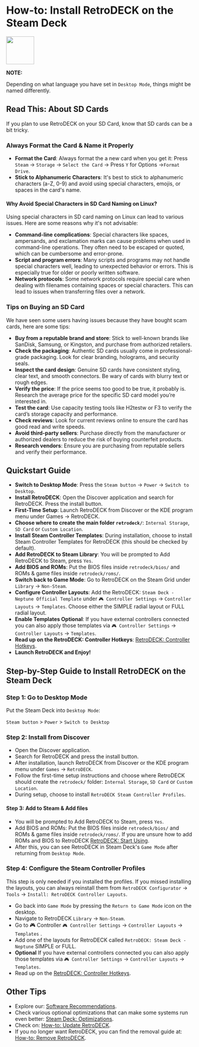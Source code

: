 # How-to: Install RetroDECK on the Steam Deck

<img src="../../../wiki_icons/pixelitos/steam.png" width="75">

**NOTE:** 

Depending on what language you have set in `Desktop Mode`, things might be named differently.

## Read This: About SD Cards

If you plan to use RetroDECK on your SD Card, know that SD cards can be a bit tricky.

### Always Format the Card & Name it Properly

- **Format the Card**: Always format the a new card when you get it: Press `Steam` -> `Storage` -> `Select the Card` -> Press `Y` for Options ->`Format Drive`.
- **Stick to Alphanumeric Characters**: It's best to stick to alphanumeric characters (a-Z, 0-9) and avoid using special characters, emojis, or spaces in the card's name.

#### Why Avoid Special Characters in SD Card Naming on Linux?

Using special characters in SD card naming on Linux can lead to various issues. Here are some reasons why it's not advisable:

- **Command-line complications**: Special characters like spaces, ampersands, and exclamation marks can cause problems when used in command-line operations. They often need to be escaped or quoted, which can be cumbersome and error-prone.
- **Script and program errors**: Many scripts and programs may not handle special characters well, leading to unexpected behavior or errors. This is especially true for older or poorly written software.
- **Network protocols**: Some network protocols require special care when dealing with filenames containing spaces or special characters. This can lead to issues when transferring files over a network.

### Tips on Buying an SD Card

We have seen some users having issues because they have bought scam cards, here are some tips:

- **Buy from a reputable brand and store**: Stick to well-known brands like SanDisk, Samsung, or Kingston, and purchase from authorized retailers.
- **Check the packaging**: Authentic SD cards usually come in professional-grade packaging. Look for clear branding, holograms, and security seals.
- **Inspect the card design**: Genuine SD cards have consistent styling, clear text, and smooth connectors. Be wary of cards with blurry text or rough edges.
- **Verify the price**: If the price seems too good to be true, it probably is. Research the average price for the specific SD card model you’re interested in.
- **Test the card**: Use capacity testing tools like H2testw or F3 to verify the card’s storage capacity and performance.
- **Check reviews**: Look for current reviews online to ensure the card has good read and write speeds.
- **Avoid third-party sellers**: Purchase directly from the manufacturer or authorized dealers to reduce the risk of buying counterfeit products.
- **Research vendors**: Ensure you are purchasing from reputable sellers and verify their performance.

## Quickstart Guide

- **Switch to Desktop Mode**: Press the `Steam button` -> `Power` -> `Switch to Desktop`.
- **Install RetroDECK**: Open the Discover application and search for RetroDECK. Press the install button.
- **First-Time Setup**: Launch RetroDECK from Discover or the KDE program menu under Games -> RetroDECK.
- **Choose where to create the main folder `retrodeck/`**: `Internal Storage`, `SD Card` or `Custom Location`.
- **Install Steam Controller Templates**: During installation, choose to install Steam Controller Templates for RetroDECK (this should be checked by default).
- **Add RetroDECK to Steam Library**: You will be prompted to Add RetroDECK to Steam, press `Yes`.
- **Add BIOS and ROMs**: Put the BIOS files inside `retrodeck/bios/` and ROMs & game files inside `retrodeck/roms/`.
- **Switch back to Game Mode**: Go to RetroDECK on the Steam Grid under `Library` -> `Non-Steam`.
- **Configure Controller Layouts**: Add the RetroDECK: `Steam Deck - Neptune Official Template` under `🎮 Controller Settings` -> `Controller Layouts` -> `Templates`. Choose either the SIMPLE radial layout or FULL radial layout.
- **Enable Templates Optional**: If you have external controllers connected you can also apply those templates via `🎮 Controller Settings` -> `Controller Layouts` -> `Templates`.
- **Read up on the RetroDECK: Controller Hotkeys**:  [RetroDECK: Controller Hotkeys](../../wiki_rd_controls/hotkeys-retrodeck.md).
- **Launch RetroDECK and Enjoy!**

## Step-by-Step Guide to Install RetroDECK on the Steam Deck

### Step 1: Go to Desktop Mode

Put the Steam Deck into `Desktop Mode`:

`Steam button` > `Power` > `Switch to Desktop`

### Step 2: Install from Discover

- Open the Discover application.
- Search for RetroDECK and press the install button.
- After installation, launch RetroDECK from Discover or the KDE program menu under `Games` -> `RetroDECK`.
- Follow the first-time setup instructions and choose where RetroDECK should create the `retrodeck/` folder: `Internal Storage`, `SD Card` or `Custom Location`.
- During setup, choose to install `RetroDECK Steam Controller Profiles`.

#### Step 3: Add to Steam & Add files

- You will be prompted to Add RetroDECK to Steam, press `Yes`. 
- Add BIOS and ROMs: Put the BIOS files inside `retrodeck/bios/` and ROMs & game files inside `retrodeck/roms/`. If you are unsure how to add ROMs and BIOS to RetroDECK [RetroDECK: Start Using](../../wiki_general/retrodeck-start.md).
- After this, you can see RetroDECK in Steam Deck's `Game Mode` after returning from `Desktop Mode`.

### Step 4: Configure the Steam Controller Profiles

This step is only needed if you installed the profiles. If you missed installing the layouts, you can always reinstall them from `RetroDECK Configurator` -> `Tools` -> `Install: RetroDECK Controller Layouts`.

- Go back into `Game Mode` by pressing the `Return to Game Mode` icon on the desktop.
- Navigate to RetroDECK `Library` -> `Non-Steam`.
- Go to 🎮 Controller `🎮 Controller Settings` -> `Controller Layouts` -> `Templates` .
- Add one of the layouts for RetroDECK called `RetroDECK: Steam Deck - Neptune` SIMPLE or FULL.
- **Optional** If you have external controllers connected you can also apply those templates via `🎮 Controller Settings` -> `Controller Layouts` -> `Templates`.
- Read up on the [RetroDECK: Controller Hotkeys](../../wiki_rd_controls/hotkeys-retrodeck.md).

## Other Tips

- Explore our: [Software Recommendations](../../wiki_management/software-recommendations/software-recommendations.md).
- Check various optional optimizations that can make some systems run even better: [Steam Deck: Optimizations](../../wiki_devices/steamdeck/steamdeck-optimize.md).
- Check on: [How-to: Update RetroDECK](../../wiki_management/retrodeck-update/retrodeck-update.md). 
- If you no longer want RetroDECK, you can find the removal guide at: [How-to: Remove RetroDECK](../../wiki_management/retrodeck-remove/retrodeck-remove.md). 
